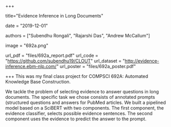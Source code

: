 +++

title="Evidence Inference in Long Documents"

date = "2019-12-01"

authors = ["Subendhu Rongali", "Rajarshi Das", "Andrew McCallum"]

image = "692a.png"

url_pdf = "files/692a_report.pdf"
url_code = "https://github.com/subendhu19/CLOUT"
url_dataset = "http://evidence-inference.ebm-nlp.com/"
url_poster = "files/692a_poster.pdf"

+++
This was my final class project for COMPSCI 692A: Automated Knowledge Base Construction. 

We tackle the problem of selecting evidence to answer questions in long documents. The specific task we chose consists of annotated prompts (structured questions and answers for PubMed articles. We built a pipelined model based on a SciBERT with two components. The first component, the evidence classifier, selects possible evidence sentences. The second component uses the evidence to predict the answer to the prompt. 